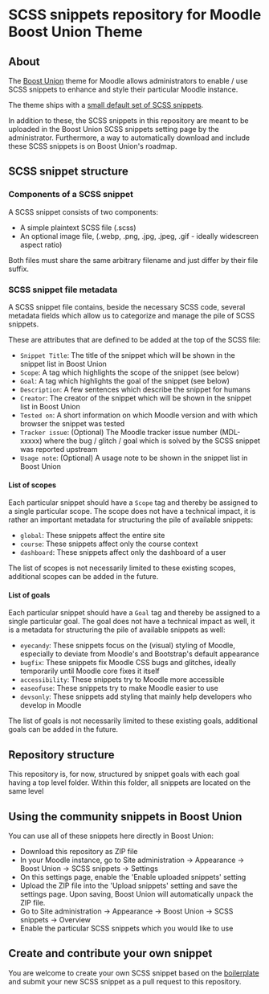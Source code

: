 # SCSS snippets repository for Moodle Boost Union Theme

## About

The [Boost Union](https://github.com/moodle-an-hochschulen/moodle-theme_boost_union) theme for Moodle allows administrators to enable / use SCSS snippets to enhance and style their particular Moodle instance.

The theme ships with a [small default set of SCSS snippets](https://github.com/moodle-an-hochschulen/moodle-theme_boost_union/tree/main/snippets/builtin).

In addition to these, the SCSS snippets in this repository are meant to be uploaded in the Boost Union SCSS snippets setting page by the administrator. Furthermore, a way to automatically download and include these SCSS snippets is on Boost Union's roadmap.

## SCSS snippet structure

### Components of a SCSS snippet

A SCSS snippet consists of two components:

- A simple plaintext SCSS file (.scss)
- An optional image file, (.webp, .png, .jpg, .jpeg, .gif - ideally widescreen aspect ratio)

Both files must share the same arbitrary filename and just differ by their file suffix.

### SCSS snippet file metadata

A SCSS snippet file contains, beside the necessary SCSS code, several metadata fields which allow us to categorize and manage the pile of SCSS snippets.

These are attributes that are defined to be added at the top of the SCSS file:

- `Snippet Title`: The title of the snippet which will be shown in the snippet list in Boost Union
- `Scope`: A tag which highlights the scope of the snippet (see below)
- `Goal`: A tag which highlights the goal of the snippet (see below)
- `Description`: A few sentences which describe the snippet for humans
- `Creator`: The creator of the snippet which will be shown in the snippet list in Boost Union
- `Tested on`: A short information on which Moodle version and with which browser the snippet was tested
- `Tracker issue`: (Optional) The Moodle tracker issue number (MDL-xxxxx) where the bug / glitch / goal which is solved by the SCSS snippet was reported upstream
- `Usage note`: (Optional) A usage note to be shown in the snippet list in Boost Union

#### List of scopes

Each particular snippet should have a `Scope` tag and thereby be assigned to a single particular scope. The scope does not have a technical impact, it is rather an important metadata for structuring the pile of available snippets:

- `global`: These snippets affect the entire site
- `course`: These snippets affect only the course context
- `dashboard`: These snippets affect only the dashboard of a user

The list of scopes is not necessarily limited to these existing scopes, additional scopes can be added in the future.

#### List of goals

Each particular snippet should have a `Goal` tag and thereby be assigned to a single particular goal. The goal does not have a technical impact as well, it is a metadata for structuring the pile of available snippets as well:

- `eyecandy`: These snippets focus on the (visual) styling of Moodle, especially to deviate from Moodle's and Bootstrap's default appearance
- `bugfix`: These snippets fix Moodle CSS bugs and glitches, ideally temporarily until Moodle core fixes it itself
- `accessibility`: These snippets try to Moodle more accessible
- `easeofuse`: These snippets try to make Moodle easier to use
- `devsonly`: These snippets add styling that mainly help developers who develop in Moodle

The list of goals is not necessarily limited to these existing goals, additional goals can be added in the future.

## Repository structure

This repository is, for now, structured by snippet goals with each goal having a top level folder. Within this folder, all snippets are located on the same level

## Using the community snippets in Boost Union

You can use all of these snippets here directly in Boost Union:

* Download this repository as ZIP file
* In your Moodle instance, go to Site administration -> Appearance -> Boost Union -> SCSS snippets -> Settings
* On this settings page, enable the 'Enable uploaded snippets' setting
* Upload the ZIP file into the 'Upload snippets' setting and save the settings page. Upon saving, Boost Union will automatically unpack the ZIP file.
* Go to Site administration -> Appearance -> Boost Union -> SCSS snippets -> Overview
* Enable the particular SCSS snippets which you would like to use

## Create and contribute your own snippet

You are welcome to create your own SCSS snippet based on the [boilerplate](https://github.com/moodle-an-hochschulen/moodle-theme_boost_union_snippets/tree/main/boilerplate) and submit your new SCSS snippet as a pull request to this repository.